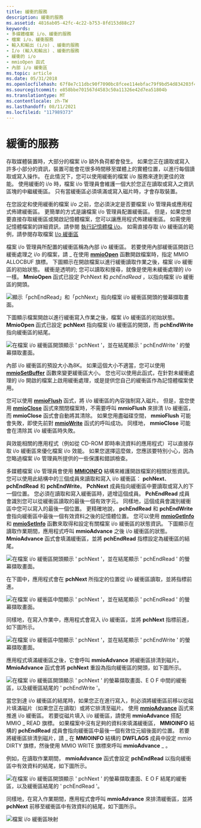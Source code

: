 ```yaml
---
title: 緩衝的服務
description: 緩衝的服務
ms.assetid: 4816ab05-42fc-4c22-b753-8fd153d88c27
keywords:
- 多媒體檔案 i/o、緩衝的服務
- 檔案 i/o，緩衝服務
- 輸入和輸出 (i/o) 、緩衝的服務
- I/o (輸入和輸出) 、緩衝的服務
- 緩衝的 i/o
- mmioOpen 函式
- 內部 i/o 緩衝區
ms.topic: article
ms.date: 05/31/2018
ms.openlocfilehash: 67f8e7c11dbc90f7090bc8fcee114ebfac79f9bd54d834203f4b8e7bf893f591
ms.sourcegitcommit: e858bbe701567d4583c50a11326e42d7ea51804b
ms.translationtype: MT
ms.contentlocale: zh-TW
ms.lasthandoff: 08/11/2021
ms.locfileid: "117989373"
---
```

# <a name="buffered-services"></a>緩衝的服務

存取媒體裝置時，大部分的檔案 i/o 額外負荷都會發生。 如果您正在讀取或寫入許多小部分的資訊，裝置可能會花很多時間移至媒體上的實體位置，以進行每個讀取或寫入操作。 在此情況下，您可以使用緩衝的檔案 i/o 服務來達到更佳的效能。 使用緩衝的 i/o 時，檔案 i/o 管理員會維護一個大於您正在讀取或寫入之資訊區塊的中繼緩衝區。 只有當緩衝區必須填滿或寫入磁片時，才會存取裝置。

在您設定和使用緩衝的檔案 i/o 之前，您必須決定是否要檔案 i/o 管理員或應用程式佈建緩衝區。 更簡單的方式是讓檔案 i/o 管理員配置緩衝區。 但是，如果您想要直接存取緩衝區或開啟記憶體檔案，您可以讓應用程式佈建緩衝區。 如需使用記憶體檔案的詳細資訊，請參閱 [執行記憶體檔 i/o](performing-memory-file-i-o.md)。 如需直接存取 i/o 緩衝區的範例，請參閱存取檔案 [I/o 緩衝區](accessing-a-file-i-o-buffer.md)

檔案 i/o 管理員所配置的緩衝區稱為內部 i/o 緩衝區。 若要使用內部緩衝區開啟已緩衝處理之 i/o 的檔案，請 \_ 在使用 [**mmioOpen**](/windows/win32/api/mmiscapi/nf-mmiscapi-mmioopen) 函數開啟檔案時，指定 MMIO ALLOCBUF 旗標。 下圖顯示在開啟檔案以進行緩衝讀取作業之後，檔案 i/o 緩衝區的初始狀態。 緩衝是透明的; 您可以讀取和搜尋，就像是使用未緩衝處理的 i/o 一樣。 **MmioOpen** 函式已設定 PchNext 和 *pchEndRead* ，以指向檔案 i/o 緩衝區的開頭。

![顯示「pchEndRead」和「pchNext」指向檔案 i/o 緩衝區開頭的螢幕擷取畫面。](images/mmio7.gif)

下圖顯示檔案開啟以進行緩衝寫入作業之後，檔案 i/o 緩衝區的初始狀態。 **MmioOpen** 函式已設定 **pchNext** 指向檔案 i/o 緩衝區的開頭，而 **pchEndWrite** 指向緩衝區的結尾。

![在檔案 i/o 緩衝區開頭顯示 ' pchNext '，並在結尾顯示 ' pchEndWrite ' 的螢幕擷取畫面。](images/mmio11.gif)

內部 i/o 緩衝區的預設大小為8K。 如果這個大小不適當，您可以使用 [**mmioSetBuffer**](/windows/win32/api/mmiscapi/nf-mmiscapi-mmiosetbuffer) 函數來變更緩衝區大小。 您也可以使用此函式，在針對未緩衝處理的 i/o 開啟的檔案上啟用緩衝處理，或是提供您自己的緩衝區作為記憶體檔案使用。

您可以使用 [**mmioFlush**](/windows/win32/api/mmiscapi/nf-mmiscapi-mmioflush) 函式，將 i/o 緩衝區的內容強制寫入磁片。 但是，當您使用 [**mmioClose**](/windows/win32/api/mmiscapi/nf-mmiscapi-mmioclose) 函式來關閉檔案時，不需要呼叫 **mmioFlush** 來排清 I/o 緩衝區，而 **mmioClose** 函式會自動將其清除。 如果您用盡磁碟空間， **mmioFlush** 可能會失敗，即使先前對 [**mmioWrite**](/windows/win32/api/mmiscapi/nf-mmiscapi-mmiowrite) 函式的呼叫成功。 同樣地， **mmioClose** 可能會在清除其 i/o 緩衝區時失敗。

與效能相關的應用程式（例如從 CD-ROM 即時串流資料的應用程式）可以直接存取 i/o 緩衝區來優化檔案 i/o 效能。 如果您選擇這麼做，您應該要特別小心，因為您略過檔案 i/o 管理員所提供的一些保護和錯誤檢查。

多媒體檔案 i/o 管理員會使用 [**MMIOINFO**](/previous-versions//dd757322(v=vs.85)) 結構來維護開啟檔案的相關狀態資訊。 您可以使用此結構中的三個成員來讀取和寫入 i/o 緩衝區： **pchNext**、 **pchEndRead** 和 **pchEndWrite**。 **PchNext** 成員指向緩衝區中要讀取或寫入的下一個位置。 您必須在讀取和寫入緩衝區時，遞增這個成員。 **PchEndRead** 成員會識別您可以從緩衝區讀取的最後一個有效字元。 同樣地，這個成員會識別緩衝區中您可以寫入的最後一個位置。 更精確地說， **pchEndRead** 和 **pchEndWrite** 會指向緩衝區中最後一個有效資料之後的記憶體位置。 您可以使用 [**mmioGetInfo**](/windows/win32/api/mmiscapi/nf-mmiscapi-mmiogetinfo) 和 [**mmioSetInfo**](/windows/win32/api/mmiscapi/nf-mmiscapi-mmiosetinfo) 函數來取得和設定有關檔案 i/o 緩衝區的狀態資訊。 下圖顯示在讀取作業期間，應用程式呼叫 **mmioAdvance** 之後 i/o 緩衝區的狀態。 **MmioAdvance** 函式會填滿緩衝區，並將 **pchEndRead** 指標設定為緩衝區的結尾。

![在檔案 i/o 緩衝區開頭顯示 ' pchNext '，並在結尾顯示 ' pchEndRead ' 的螢幕擷取畫面。](images/mmio8.gif)

在下圖中，應用程式會在 **pchNext** 所指定的位置從 i/o 緩衝區讀取，並將指標前進。

![在檔案 i/o 緩衝區中間顯示 ' pchNext '，並在結尾顯示 ' pchEndRead ' 的螢幕擷取畫面。](images/mmio9.gif)

同樣地，在寫入作業中，應用程式會寫入 i/o 緩衝區，並將 **pchNext** 指標前進，如下圖所示。

![在檔案 i/o 緩衝區中間顯示 ' pchNext '，並在結尾顯示 ' pchEndWrite ' 的螢幕擷取畫面。](images/mmio12.gif)

應用程式填滿緩衝區之後，它會呼叫 **mmioAdvance** 將緩衝區排清到磁片。 **MmioAdvance** 函式會將 **pchNext** 重設為指向緩衝區的開頭，如下圖所示。

![在檔案 i/o 緩衝區開頭顯示 ' pchNext ' 的螢幕擷取畫面、E O F 中間的緩衝區，以及緩衝區結尾的 ' pchEndWrite '。](images/mmio13.gif)

當您到達 i/o 緩衝區的結尾時，如果您正在進行寫入，則必須將緩衝區前移以從磁片填滿磁片（如果您正在讀取）或將它排清至磁片。 使用 [**mmioAdvance**](/windows/win32/api/mmiscapi/nf-mmiscapi-mmioadvance) 函式來推進 i/o 緩衝區。 若要從磁片填入 i/o 緩衝區，請使用 **mmioAdvance** 搭配 MMIO \_ READ 旗標。 如果檔案中沒有足夠的資料來填滿緩衝區， **MMIOINFO** 結構的 **pchEndRead** 成員會指向緩衝區中最後一個有效位元組後面的位置。 若要將緩衝區排清到磁片，請 \_ 在 **MMIOINFO** 結構的 **DWFLAGS** 成員中設定 mmio DIRTY 旗標，然後使用 MMIO WRITE 旗標來呼叫 **mmioAdvance** \_ 。

例如，在讀取作業期間， **mmioAdvance** 函式會設定 **pchEndRead** 以指向緩衝區中有效資料的結尾，如下圖所示。

![在檔案 i/o 緩衝區開頭顯示 ' pchNext ' 的螢幕擷取畫面、E O F 結尾的緩衝區，以及緩衝區結尾的 ' pchEndRead '。](images/mmio10.gif)

同樣地，在寫入作業期間，應用程式會呼叫 **mmioAdvance** 來排清緩衝區，並將 **pchNext** 前移至緩衝區中有效資料的結尾，如下圖所示。

![檔案 i/o 緩衝區映射](images/mmio14.gif)

 

 
